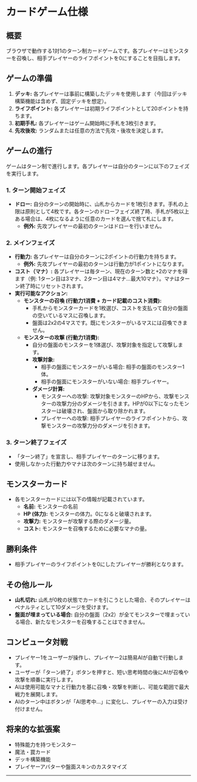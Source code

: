 # カードゲーム仕様

## 概要

ブラウザで動作する1対1のターン制カードゲームです。各プレイヤーはモンスターを召喚し、相手プレイヤーのライフポイントを0にすることを目指します。

## ゲームの準備

1.  **デッキ:** 各プレイヤーは事前に構築したデッキを使用します（今回はデッキ構築機能は含めず、固定デッキを想定）。
2.  **ライフポイント:** 各プレイヤーは初期ライフポイントとして20ポイントを持ちます。
3.  **初期手札:** 各プレイヤーはゲーム開始時に手札を3枚引きます。
4.  **先攻後攻:** ランダムまたは任意の方法で先攻・後攻を決定します。

## ゲームの進行

ゲームはターン制で進行します。各プレイヤーは自分のターンに以下のフェイズを実行します。

### 1. ターン開始フェイズ

*   **ドロー:** 自分のターンの開始時に、山札からカードを1枚引きます。手札の上限は原則として4枚です。各ターンのドローフェイズ終了時、手札が5枚以上ある場合は、4枚になるように任意のカードを選んで捨て札にします。
    *   **例外:** 先攻プレイヤーの最初のターンはドローを行いません。

### 2. メインフェイズ

*   **行動力:** 各プレイヤーは自分のターンに2ポイントの行動力を持ちます。
    *   **例外:** 先攻プレイヤーの最初のターンは行動力が1ポイントになります。
*   **コスト（マナ）:** 各プレイヤーは毎ターン、現在のターン数と+2のマナを得ます（例: 1ターン目は3マナ、2ターン目は4マナ…最大10マナ）。マナはターン終了時にリセットされます。
*   **実行可能なアクション:**
    *   **モンスターの召喚 (行動力1消費 + カード記載のコスト消費):**
        *   手札からモンスターカードを1枚選び、コストを支払って自分の盤面の空いているマスに召喚します。
        *   盤面は2x2の4マスです。既にモンスターがいるマスには召喚できません。
    *   **モンスターの攻撃 (行動力1消費):**
        *   自分の盤面のモンスターを1体選び、攻撃対象を指定して攻撃します。
        *   **攻撃対象:**
            *   相手の盤面にモンスターがいる場合: 相手の盤面のモンスター1体。
            *   相手の盤面にモンスターがいない場合: 相手プレイヤー。
        *   **ダメージ計算:**
            *   モンスターへの攻撃: 攻撃対象モンスターのHPから、攻撃モンスターの攻撃力分のダメージを引きます。HPが0以下になったモンスターは破壊され、盤面から取り除かれます。
            *   プレイヤーへの攻撃: 相手プレイヤーのライフポイントから、攻撃モンスターの攻撃力分のダメージを引きます。

### 3. ターン終了フェイズ

*   「ターン終了」を宣言し、相手プレイヤーのターンに移ります。
*   使用しなかった行動力やマナは次のターンに持ち越せません。

## モンスターカード

*   各モンスターカードには以下の情報が記載されています。
    *   **名前:** モンスターの名前
    *   **HP (体力):** モンスターの体力。0になると破壊されます。
    *   **攻撃力:** モンスターが攻撃する際のダメージ量。
    *   **コスト:** モンスターを召喚するために必要なマナの量。

## 勝利条件

*   相手プレイヤーのライフポイントを0にしたプレイヤーが勝利となります。

## その他ルール

*   **山札切れ:** 山札が0枚の状態でカードを引こうとした場合、そのプレイヤーはペナルティとして10ダメージを受けます。
*   **盤面が埋まっている場合:** 自分の盤面（2x2）が全てモンスターで埋まっている場合、新たなモンスターを召喚することはできません。

## コンピュータ対戦

*   プレイヤー1をユーザーが操作し、プレイヤー2は簡易AIが自動で行動します。
*   ユーザーが「ターン終了」ボタンを押すと、短い思考時間の後にAIが召喚や攻撃を順番に実行します。
*   AIは使用可能なマナと行動力を基に召喚・攻撃を判断し、可能な範囲で最大戦力を展開します。
*   AIのターン中はボタンが「AI思考中...」に変化し、プレイヤーの入力は受け付けません。

## 将来的な拡張案

*   特殊能力を持つモンスター
*   魔法・罠カード
*   デッキ構築機能
*   プレイヤーアバターや盤面スキンのカスタマイズ

---
